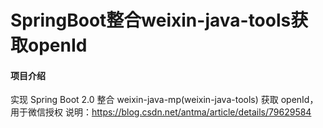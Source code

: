 # SpringBoot整合weixin-java-tools获取openId

#### 项目介绍
实现 Spring Boot 2.0 整合 weixin-java-mp(weixin-java-tools) 获取 openId，用于微信授权
说明：https://blog.csdn.net/antma/article/details/79629584


